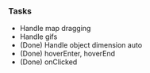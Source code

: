 ### Tasks

- Handle map dragging
- Handle gifs
- (Done) Handle object dimension auto
- (Done) hoverEnter, hoverEnd
- (Done) onClicked
